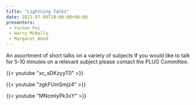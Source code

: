 ```yaml
---
title: "Lightning Talks"
date: 2021-07-08T18:00:00+08:00
presenters:
 - Yuchen Pei
 - Harry McNally
 - Margaret Wood
---
```


An assortment of short talks on a variety of subjects If you would
like to talk for 5-10 minutes on a relevant subject please contact the
PLUG Committee.

<!--more-->

{{< youtube "xc_sDKzyyT0" >}}

{{< youtube "zgkFUmSmjz4" >}}

{{< youtube "MNcmIyPk3xY" >}}
